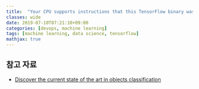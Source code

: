 ```yaml
---
title:  "Your CPU supports instructions that this TensorFlow binary was not compiled to use: SSE4.1 SSE4.2 AVX AVX2 FMA"
classes: wide
date: 2019-07-10T07:21:10+09:00
categories: [devops, machine learning]
tags: [machine learning, data science, tensorflow]
mathjax: true
---
```


## 참고 자료
- [Discover the current state of the art in objects classification](http://rodrigob.github.io/are_we_there_yet/build/classification_datasets_results.html)
